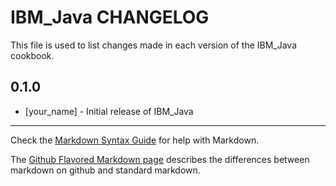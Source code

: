 IBM_Java CHANGELOG
==================

This file is used to list changes made in each version of the IBM_Java cookbook.

0.1.0
-----
- [your_name] - Initial release of IBM_Java

- - -
Check the [Markdown Syntax Guide](http://daringfireball.net/projects/markdown/syntax) for help with Markdown.

The [Github Flavored Markdown page](http://github.github.com/github-flavored-markdown/) describes the differences between markdown on github and standard markdown.
